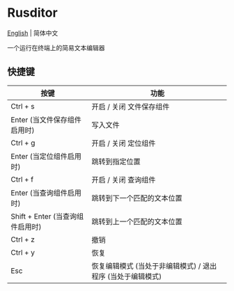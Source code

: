 # Rusditor

[English](./README.md) | 简体中文

一个运行在终端上的简易文本编辑器

## 快捷键

| 按键 | 功能 |
| --- | --- |
| Ctrl + s | 开启 / 关闭 文件保存组件 |
| Enter (当文件保存组件启用时) | 写入文件 |
| Ctrl + g | 开启 / 关闭 定位组件 |
| Enter (当定位组件启用时) | 跳转到指定位置 |
| Ctrl + f | 开启 / 关闭 查询组件 |
| Enter (当查询组件启用时) | 跳转到下一个匹配的文本位置 |
| Shift + Enter (当查询组件启用时) | 跳转到上一个匹配的文本位置 |
| Ctrl + z | 撤销 |
| Ctrl + y | 恢复 |
| Esc | 恢复编辑模式 (当处于非编辑模式) / 退出程序 (当处于编辑模式) |
